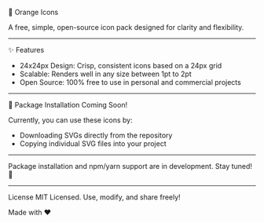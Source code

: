 🍊 Orange Icons 

A free, simple, open-source icon pack designed for clarity and flexibility.

-----------------------------------------------------------

✨ Features

- 24x24px Design: Crisp, consistent icons based on a 24px grid
- Scalable: Renders well in any size between 1pt to 2pt
- Open Source: 100% free to use in personal and commercial projects

-----------------------------------------------------------

📢 Package Installation Coming Soon!

Currently, you can use these icons by:

- Downloading SVGs directly from the repository
- Copying individual SVG files into your project

 -----------------------------------------------------------

Package installation and npm/yarn support are in development. Stay tuned! 🚧

-----------------------------------------------------------

License
MIT Licensed. Use, modify, and share freely!

Made with ❤️
